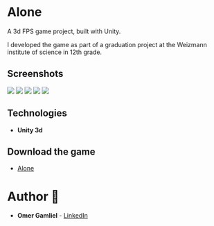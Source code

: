 # Alone

A 3d FPS game project, built with Unity.

I developed the game as part of a graduation project at the Weizmann institute of science in 12th grade.

## Screenshots

<img src="screenshots/Screenshot_5.png"/>

<img src="screenshots/Screenshot_1.png">

<img src="screenshots/Screenshot_4.png"/>

<img src="screenshots/Screenshot_2.png"/>

<img src="screenshots/Screenshot_3.png"/>

## Technologies

 - **Unity 3d**

## Download the game

- [Alone](https://drive.google.com/drive/folders/0B-u6v7WwhosebEhKSU5MU201dU0?usp=sharing)

# Author 🙋

-   **Omer Gamliel** - [LinkedIn](https://www.linkedin.com/in/omer-gamliel-6a813a188/)

